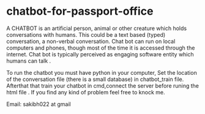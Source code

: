 # chatbot-for-passport-office
A CHATBOT is an artificial person, animal or other creature which holds conversations with humans. This could be a text based (typed) conversation, a non-verbal conversation. Chat bot can run on local computers and phones, though most of the time it is accessed through the internet. Chat bot is typically perceived as engaging software entity which humans can talk .

To run the chatbot you must have python in your computer, Set the location of the conversation file (there is a small database) in chatbot_train file.
Afterthat that train your chatbot in cmd,connect the server before runing the html file . If you find any kind of problem feel free to knock me.

Email: sakibh022 at gmail 
